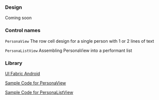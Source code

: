 ### Design

Coming soon

### Control names

`PersonaView` The row cell design for a single person with 1 or 2 lines of text

`PersonaListView` Assembling PersonaView into a performant list

### Library

[UI Fabric Android](https://github.com/OfficeDev/ui-fabric-android)

[Sample Code for PersonaView](https://github.com/OfficeDev/ui-fabric-android/blob/master/OfficeUIFabric.Demo/src/main/java/com/microsoft/officeuifabricdemo/demos/PersonaViewActivity.kt)

[Sample Code for PersonaListView](https://github.com/OfficeDev/ui-fabric-android/blob/master/OfficeUIFabric.Demo/src/main/java/com/microsoft/officeuifabricdemo/demos/PersonaListViewActivity.kt)
